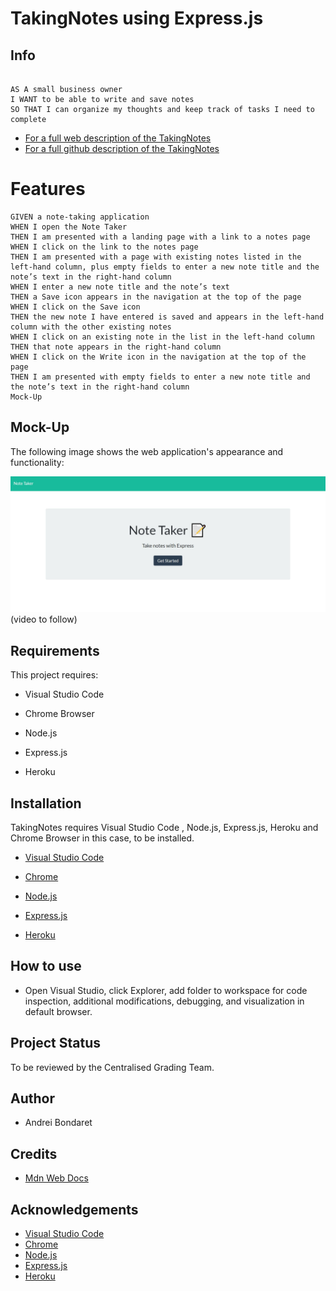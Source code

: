 # TakingNotes using Express.js

## Info

```

AS A small business owner
I WANT to be able to write and save notes
SO THAT I can organize my thoughts and keep track of tasks I need to complete

```


 - [For a full web description of the TakingNotes](...)
 - [For a full github description of the TakingNotes](https://github.com/Bonda3Vaax/TakingNotes)

# Features

```
GIVEN a note-taking application
WHEN I open the Note Taker
THEN I am presented with a landing page with a link to a notes page
WHEN I click on the link to the notes page
THEN I am presented with a page with existing notes listed in the left-hand column, plus empty fields to enter a new note title and the note’s text in the right-hand column
WHEN I enter a new note title and the note’s text
THEN a Save icon appears in the navigation at the top of the page
WHEN I click on the Save icon
THEN the new note I have entered is saved and appears in the left-hand column with the other existing notes
WHEN I click on an existing note in the list in the left-hand column
THEN that note appears in the right-hand column
WHEN I click on the Write icon in the navigation at the top of the page
THEN I am presented with empty fields to enter a new note title and the note’s text in the right-hand column
Mock-Up
```

## Mock-Up

The following image shows the web application's appearance and functionality:

![TakingNotes](./public/assets/images/captureHome.JPG)
(video to follow)

## Requirements 

This project requires:

  - Visual Studio Code
  
  - Chrome Browser

  - Node.js

  - Express.js

  - Heroku

## Installation

TakingNotes requires Visual Studio Code , Node.js, Express.js, Heroku and Chrome Browser in this case, to be installed.   

- [Visual Studio Code](https://code.visualstudio.com/Download)

- [Chrome](https://https://www.google.com.au/chrome/?brand=YTUH&gclid=Cj0KCQjwspKUBhCvARIsAB2IYut5nZcv5KdxSPEM-jChArgYIusCGWIY69hokwFpE1uWWRiR1NGNl4gaAmrbEALw_wcB&gclsrc=aw.ds)
 
- [Node.js](https://nodejs.org/en/download/)

- [Express.js](https://expressjs.com/en/starter/installing.html)

- [Heroku](https://www.heroku.com/)

## How to use

 - Open Visual Studio, click Explorer, add folder to workspace for code inspection, additional modifications, debugging, and visualization in default browser.
 

## Project Status

To be reviewed by the Centralised Grading Team. 

## Author

 - Andrei Bondaret

## Credits

 - [Mdn Web Docs](https://developer.mozilla.org/en-US/)

## Acknowledgements

 - [Visual Studio Code](https://code.visualstudio.com/)
 - [Chrome](https://google.com)
 - [Node.js](https://nodejs.org/en/)
 - [Express.js](https://expressjs.com/)
 - [Heroku](https://www.heroku.com/)